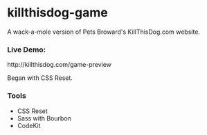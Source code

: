 killthisdog-game
================

<p>A wack-a-mole version of Pets Broward's KillThisDog.com website.</p>

<h3>Live Demo:</h3>
http://killthisdog.com/game-preview

<p>Began with CSS Reset.</p>

<h3>Tools</h3>
<ul>
  <li>CSS Reset</li>
  <li>Sass with Bourbon</li>
  <li>CodeKit</li>
</ul>